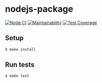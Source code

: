 # nodejs-package

[![Node CI](https://github.com/k-onrad/make-a-room/workflows/Node%20CI/badge.svg)](https://github.com/k-onrad/make-a-room/actions)
[![Maintainability](https://api.codeclimate.com/v1/badges/0b1f5e53982455d659c7/maintainability)](https://codeclimate.com/github/k-onrad/make-a-room/maintainability)
[![Test Coverage](https://api.codeclimate.com/v1/badges/0b1f5e53982455d659c7/test_coverage)](https://codeclimate.com/github/k-onrad/make-a-room/test_coverage)

## Setup

```sh
$ make install
```

## Run tests

```sh
$ make test
```
